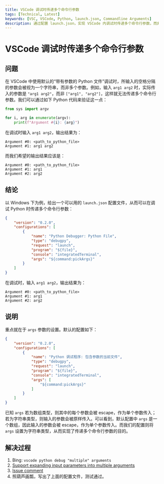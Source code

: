 ```yaml
---
title: VSCode 调试时传递多个命令行参数
tags: [Technical, Latest]
keywords: [VSC, VSCode, Python, launch.json, Commandline Arguments]
description: 通过配置 launch.json，实现 VSCode 内调试时传递多个命令行参数，而非仅传入一个字符串参数。
---
```


# VSCode 调试时传递多个命令行参数

## 问题

在 VSCode 中使用默认的“带有参数的 Python 文件”调试时，所输入的空格分隔的参数会被视为一个字符串，而非多个参数。例如，输入 `arg1 arg2` 时，实际传入的参数是 `"arg1 arg2"`，而非 `["arg1", "arg2"]`，这样就无法传递多个命令行参数。我们可以通过如下 Python 代码来验证这一点：

```python
from sys import argv

for i, arg in enumerate(argv):
    print(f"Argument #{i}: {arg}")
```

在调试时输入 `arg1 arg2`，输出结果为：

```plaintext
Argument #0: <path_to_python_file>
Argument #1: arg1 arg2
```

而我们希望的输出结果应该是：

```plaintext
Argument #0: <path_to_python_file>
Argument #1: arg1
Argument #2: arg2
```

## 结论

以 Windows 下为例，给出一个可以用的 `launch.json` 配置文件，从而可以在调试 Python 时传递多个命令行参数：

```json
{
    "version": "0.2.0",
    "configurations": [
        {
            "name": "Python Debugger: Python File",
            "type": "debugpy",
            "request": "launch",
            "program": "${file}",
            "console": "integratedTerminal",
            "args": "${command:pickArgs}"
        }
    ]
}
```

在调试时，输入 `arg1 arg2`，输出结果为：

```plaintext
Argument #0: <path_to_python_file>
Argument #1: arg1
Argument #2: arg2
```

## 说明

重点就在于 `args` 参数的设置。默认的配置如下：

```json
{
    "version": "0.2.0",
    "configurations": [
        {
            "name": "Python 调试程序: 包含参数的当前文件",
            "type": "debugpy",
            "request": "launch",
            "program": "${file}",
            "console": "integratedTerminal",
            "args": [
                "${command:pickArgs}"
            ]
        }
    ]
}
```

已知 `args` 若为数组类型，则其中的每个参数会被 escape，作为单个参数传入；若为字符串类型，则输入的参数会被原样传入。可以看到，默认配置中 `args` 是一个数组，因此输入的参数会被 escape，作为单个参数传入。而我们的配置则将 `args` 设置为字符串类型，从而实现了传递多个命令行参数的目的。

## 解决过程

1. Bing: `vscode python debug "multiple" arguments`
2. [Support expanding input parameters into multiple arguments](https://github.com/microsoft/vscode/issues/83678)
3. [Issue comment](https://github.com/microsoft/vscode/issues/83678#issuecomment-1236381454)
4. 照葫芦画瓢，写出了上面的配置文件，测试通过。

